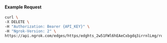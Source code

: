 <!-- Code generated for API Clients. DO NOT EDIT. -->
#### Example Request
```bash
curl \
-X DELETE \
-H "Authorization: Bearer {API_KEY}" \
-H "Ngrok-Version: 2" \
https://api.ngrok.com/edges/https/edghts_2w51FWl6hEAeCxbgdq3irrnlLmg/routes/edghtsrt_2w51Fd7wmQ1wQZ7i67clT9B62i8/response_headers
